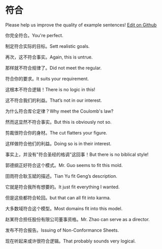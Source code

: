 # 符合

Please help us improve the quality of example sentences! [Edit on Github](https://github.com/jiyushe/jiyu-example-sentence-source/blob/main/chinese/fuhe.md)

<p><span class="chinese">你完全符合。</span><span class="english">You're perfect.</span></p>

<p><span class="chinese">制定符合实际的目标。</span><span class="english">Sett realistic goals.</span></p>

<p><span class="chinese">再次，这不符合事实。</span><span class="english">Again, this is untrue.</span></p>

<p><span class="chinese">那样就不符合规律了。</span><span class="english">Did not meet the regular.</span></p>

<p><span class="chinese">符合你的要求。</span><span class="english">It suits your requirement.</span></p>

<p><span class="chinese">这根本不符合逻辑！</span><span class="english">There is no logic in this!</span></p>

<p><span class="chinese">这不符合我们的利益。</span><span class="english">That’s not in our interest.</span></p>

<p><span class="chinese">为什么符合库仑定律？</span><span class="english">Why meet the Coulomb's law?</span></p>

<p><span class="chinese">然而这显然不符合事实。</span><span class="english">But this is obviously not so.</span></p>

<p><span class="chinese">剪裁很符合你的身材。</span><span class="english">The cut flatters your figure.</span></p>

<p><span class="chinese">这样做符合他们的利益。</span><span class="english">Doing so is in their interest.</span></p>

<p><span class="chinese">事实上，并没有"符合圣经的格调"这回事！</span><span class="english">But there is no biblical style!</span></p>

<p><span class="chinese">郭德纲正好符合这个模式。</span><span class="english">Mr. Guo seems to fit this mold.</span></p>

<p><span class="chinese">田雨符合耿玉斌的描述。</span><span class="english">Tian Yu fit Geng’s description.</span></p>

<p><span class="chinese">它就是符合我所有想要的。</span><span class="english">It just fit everything I wanted.</span></p>

<p><span class="chinese">但是这些都符合轮回。</span><span class="english">but that can all fit into karma.</span></p>

<p><span class="chinese">大多数域符合这个模型。</span><span class="english">Most domains fit into this model.</span></p>

<p><span class="chinese">赵某符合担任股份有限公司董事资格。</span><span class="english">Mr. Zhao can serve as a director.</span></p>

<p><span class="chinese">发布不符合报告。</span><span class="english">Issuing of Non-Conformance Sheets.</span></p>

<p><span class="chinese">现在听起来或许很符合逻辑。</span><span class="english">That probably sounds very logical.</span></p>

